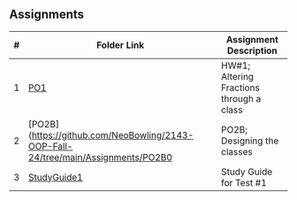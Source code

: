 ## Assignments

|  #  | Folder Link | Assignment Description |
| :-: | ----------- | ---------------------- |
|  1  | [PO1](https://github.com/NeoBowling/2143-OOP-Fall-24/tree/main/Assignments/PO1)     | HW#1; Altering Fractions through a class        |
|  2  | [PO2B](https://github.com/NeoBowling/2143-OOP-Fall-24/tree/main/Assignments/PO2B0   | PO2B; Designing the classes |
|  3  | [StudyGuide1](https://github.com/NeoBowling/2143-OOP-Fall-24/tree/main/Assignments/StudyGuide1)    | Study Guide for Test #1 |
